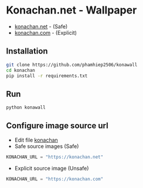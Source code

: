 # Konachan.net - Wallpaper
- [konachan.net](https://konachan.net) - (Safe)
- [konachan.com](https://konachan.com) - (Explicit)

## Installation
```bash
git clone https://github.com/phamhiep2506/konawall
cd konachan
pip install -r requirements.txt
```

## Run
```bash
python konawall
```

## Configure image source url
- Edit file [konachan](./konawall)
- Safe source images (Safe)
```python
KONACHAN_URL = "https://konachan.net"
```

- Explicit source image (Unsafe)
```python
KONACHAN_URL = "https://konachan.com"
```
